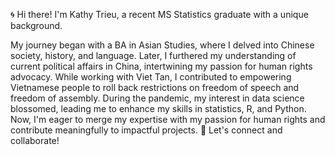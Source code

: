 :cyclone: Hi there! I'm Kathy Trieu, a recent MS Statistics graduate with a unique background.

My journey began with a BA in Asian Studies, where I delved into Chinese society, history, and language. Later, I furthered my understanding of current political affairs in China, intertwining my passion for human rights advocacy. While working with Viet Tan, I contributed to empowering Vietnamese people to roll back restrictions on freedom of speech and freedom of assembly. During the pandemic, my interest in data science blossomed, leading me to enhance my skills in statistics, R, and Python. Now, I'm eager to merge my expertise with my passion for human rights and contribute meaningfully to impactful projects. 🌟 Let's connect and collaborate! 
